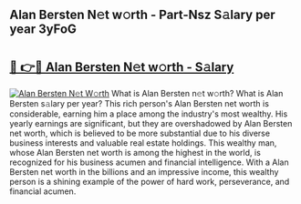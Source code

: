 ## Alan Bersten N𝚎t w𝚘rth - Part-Nsz S𝚊lary per year 3yFoG

# <h2><a href="http://gc3r4b.nevu.top/?p=Alan+Bersten">🔗 👉🔴 Alan Bersten N𝚎t w𝚘rth - S𝚊lary</a></h2>

[![Alan Bersten N𝚎t W𝚘rth](https://i.imgur.com/Oavwk0R.jpeg)](http://gc3r4b.nevu.top/?p=Alan+Bersten)
What is Alan Bersten n𝚎t w𝚘rth? What is Alan Bersten s𝚊lary per year?
This rich person's Alan Bersten net worth is considerable, earning him a place among the industry's most wealthy. His yearly earnings are significant, but they are overshadowed by Alan Bersten net worth, which is believed to be more substantial due to his diverse business interests and valuable real estate holdings. This wealthy man, whose Alan Bersten net worth is among the highest in the world, is recognized for his business acumen and financial intelligence. With a Alan Bersten net worth in the billions and an impressive income, this wealthy person is a shining example of the power of hard work, perseverance, and financial acumen.
